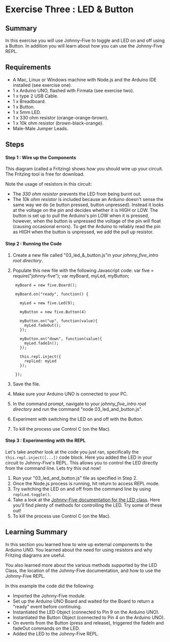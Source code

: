 # Exercise Three : LED & Button #

## Summary ##

In this exercise you will use Johnny-Five to toggle and LED on and off using a Button.  In addition you will learn about how you can use the Johnny-Five REPL.

## Requirements ##

* A Mac, Linux or Windows machine with Node.js and the Arduino IDE installed (see exercise one).
* 1 x Arduino UNO, flashed with Firmata (see exercise two).
* 1 x type 2 USB Cable.
* 1 x Breadboard.
* 1 x Button.
* 1 x 5mm LED.
* 1 x 330 ohm resistor (orange-orange-brown).
* 1 x 10k ohm resistor (brown-black-orange).
* Male-Male Jumper Leads.

## Steps ##

#### Step 1 : Wire up the Components ####

This diagram (called a Fritzing) shows how you should wire up your circuit.  The Fritzing tool is free for download.



Note the usage of resistors in this circuit:
* The *330 ohm resistor* prevents the LED from being burnt out.
* The *10k ohm resistor* is included because an Arduino doesn't sense the same way we do (ie button pressed, button unpressed). Instead it looks at the voltage on the pin and decides whether it is HIGH or LOW. The button is set up to pull the Arduino's pin LOW when it is pressed, however, when the button is unpressed the voltage of the pin will float (causing occasional errors). To get the Arduino to reliably read the pin as HIGH when the button is unpressed, we add the pull up resistor.

#### Step 2 : Running the Code ####

1. Create a new file called "03_led_&_button.js"in your *johnny_five_intro root directory*.
2. Populate this new file with the following Javascript code:
        var five = require("johnny-five");
        var myBoard, myLed, myButton;

        myBoard = new five.Board();

        myBoard.on("ready", function() {

          myLed = new five.Led(9);

          myButton = new five.Button(4)

          myButton.on("up", function(value){
            myLed.fadeOut();
          });

          myButton.on("down", function(value){
            myLed.fadeIn();
          });

          this.repl.inject({
            replLed: myLed
          });

        });
3. Save the file.
4. Make sure your Arduino UNO is connected to your PC.
5. In the command prompt, navigate to your *johnny_five_intro root directory* and run the command "node 03_led_and_button.js".
6. Experiment with switching the LED on and off with the Button.  
7. To kill the process use Control C (on the Mac).

#### Step 3 : Experimenting with the REPL ####

Let's take another look at the code you just ran, specifically the `this.repl.inject([...])` code block.  Here you added the LED in your circuit to Johnny-Five's REPL.  This allows you to control the LED directly from the command line.  Lets try this out now!

1. Run your "03_led_and_button.js" file as specified in Step 2.
2. Once the Node.js process is running, hit return to access REPL mode.
3. Try switching the LED on and off from the command line by using `replLed.toggle()`.
4. Take a look at the [Johnny-Five documentation for the LED class](https://github.com/rwaldron/johnny-five/wiki/Led).  Here you'll find plenty of methods for controlling the LED.  Try some of these out!
5. To kill the process use Control C (on the Mac).

## Learning Summary ##

In this section you learned how to wire up external components to the Arduino UNO.  You learned about the need for using resistors and why Fritzing diagrams are useful.

You also learned more about the various methods supported by the LED Class, the location of the Johnny-Five documentation, and how to use the Johnny-Five REPL.

In this example the code did the following:
* Imported the Johnny-Five module.
* Set up the Arduino UNO Board and waited for the Board to return a "ready" event before continuing.
* Instantiated the LED Object (connected to Pin 9 on the Arduino UNO).
* Instantiated the Button Object (connected to Pin 4 on the Arduino UNO).
* On events from the Button (press and release), triggered the fadeIn and fadeOut commands on the LED.
* Added the LED to the Johnny-Five REPL.
